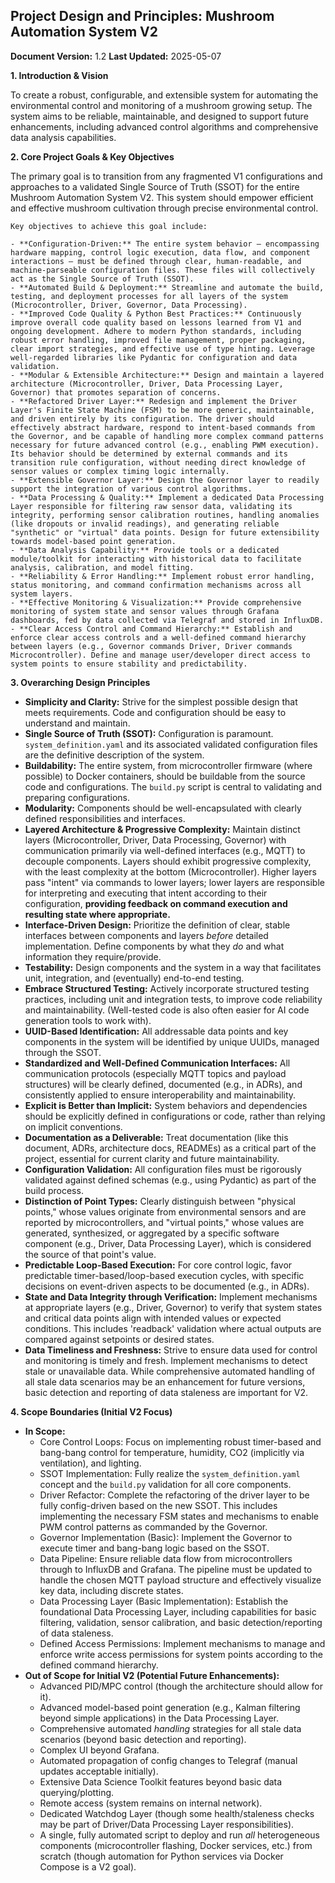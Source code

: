 ## Project Design and Principles: Mushroom Automation System V2

**Document Version:** 1.2
**Last Updated:** 2025-05-07

**1. Introduction & Vision**

To create a robust, configurable, and extensible system for automating the environmental control and monitoring of a mushroom growing setup. The system aims to be reliable, maintainable, and designed to support future enhancements, including advanced control algorithms and comprehensive data analysis capabilities.

**2. Core Project Goals & Key Objectives**

The primary goal is to transition from any fragmented V1 configurations and approaches to a validated Single Source of Truth (SSOT) for the entire Mushroom Automation System V2. This system should empower efficient and effective mushroom cultivation through precise environmental control.
    
    Key objectives to achieve this goal include:
    
    - **Configuration-Driven:** The entire system behavior – encompassing hardware mapping, control logic execution, data flow, and component interactions – must be defined through clear, human-readable, and machine-parseable configuration files. These files will collectively act as the Single Source of Truth (SSOT).
    - **Automated Build & Deployment:** Streamline and automate the build, testing, and deployment processes for all layers of the system (Microcontroller, Driver, Governor, Data Processing).
    - **Improved Code Quality & Python Best Practices:** Continuously improve overall code quality based on lessons learned from V1 and ongoing development. Adhere to modern Python standards, including robust error handling, improved file management, proper packaging, clear import strategies, and effective use of type hinting. Leverage well-regarded libraries like Pydantic for configuration and data validation.
    - **Modular & Extensible Architecture:** Design and maintain a layered architecture (Microcontroller, Driver, Data Processing Layer, Governor) that promotes separation of concerns.
    - **Refactored Driver Layer:** Redesign and implement the Driver Layer's Finite State Machine (FSM) to be more generic, maintainable, and driven entirely by its configuration. The driver should effectively abstract hardware, respond to intent-based commands from the Governor, and be capable of handling more complex command patterns necessary for future advanced control (e.g., enabling PWM execution). Its behavior should be determined by external commands and its transition rule configuration, without needing direct knowledge of sensor values or complex timing logic internally.
    - **Extensible Governor Layer:** Design the Governor layer to readily support the integration of various control algorithms.
    - **Data Processing & Quality:** Implement a dedicated Data Processing Layer responsible for filtering raw sensor data, validating its integrity, performing sensor calibration routines, handling anomalies (like dropouts or invalid readings), and generating reliable "synthetic" or "virtual" data points. Design for future extensibility towards model-based point generation.
    - **Data Analysis Capability:** Provide tools or a dedicated module/toolkit for interacting with historical data to facilitate analysis, calibration, and model fitting.
    - **Reliability & Error Handling:** Implement robust error handling, status monitoring, and command confirmation mechanisms across all system layers.
    - **Effective Monitoring & Visualization:** Provide comprehensive monitoring of system state and sensor values through Grafana dashboards, fed by data collected via Telegraf and stored in InfluxDB.
    - **Clear Access Control and Command Hierarchy:** Establish and enforce clear access controls and a well-defined command hierarchy between layers (e.g., Governor commands Driver, Driver commands Microcontroller). Define and manage user/developer direct access to system points to ensure stability and predictability.

**3. Overarching Design Principles**

- **Simplicity and Clarity:** Strive for the simplest possible design that meets requirements. Code and configuration should be easy to understand and maintain.
- **Single Source of Truth (SSOT):** Configuration is paramount. `system_definition.yaml` and its associated validated configuration files are the definitive description of the system.
- **Buildability:** The entire system, from microcontroller firmware (where possible) to Docker containers, should be buildable from the source code and configurations. The `build.py` script is central to validating and preparing configurations.
- **Modularity:** Components should be well-encapsulated with clearly defined responsibilities and interfaces.
- **Layered Architecture & Progressive Complexity:** Maintain distinct layers (Microcontroller, Driver, Data Processing, Governor) with communication primarily via well-defined interfaces (e.g., MQTT) to decouple components. Layers should exhibit progressive complexity, with the least complexity at the bottom (Microcontroller). Higher layers pass "intent" via commands to lower layers; lower layers are responsible for interpreting and executing that intent according to their configuration, **providing feedback on command execution and resulting state where appropriate.**
- **Interface-Driven Design:** Prioritize the definition of clear, stable interfaces between components and layers *before* detailed implementation. Define components by what they *do* and what information they require/provide.
- **Testability:** Design components and the system in a way that facilitates unit, integration, and (eventually) end-to-end testing.
- **Embrace Structured Testing:** Actively incorporate structured testing practices, including unit and integration tests, to improve code reliability and maintainability. (Well-tested code is also often easier for AI code generation tools to work with).
- **UUID-Based Identification:** All addressable data points and key components in the system will be identified by unique UUIDs, managed through the SSOT.
- **Standardized and Well-Defined Communication Interfaces:** All communication protocols (especially MQTT topics and payload structures) will be clearly defined, documented (e.g., in ADRs), and consistently applied to ensure interoperability and maintainability.
- **Explicit is Better than Implicit:** System behaviors and dependencies should be explicitly defined in configurations or code, rather than relying on implicit conventions.
- **Documentation as a Deliverable:** Treat documentation (like this document, ADRs, architecture docs, READMEs) as a critical part of the project, essential for current clarity and future maintainability.
- **Configuration Validation:** All configuration files must be rigorously validated against defined schemas (e.g., using Pydantic) as part of the build process.
- **Distinction of Point Types:** Clearly distinguish between "physical points," whose values originate from environmental sensors and are reported by microcontrollers, and "virtual points," whose values are generated, synthesized, or aggregated by a specific software component (e.g., Driver, Data Processing Layer), which is considered the source of that point's value.
- **Predictable Loop-Based Execution:** For core control logic, favor predictable timer-based/loop-based execution cycles, with specific decisions on event-driven aspects to be documented (e.g., in ADRs).
- **State and Data Integrity through Verification:** Implement mechanisms at appropriate layers (e.g., Driver, Governor) to verify that system states and critical data points align with intended values or expected conditions. This includes 'readback' validation where actual outputs are compared against setpoints or desired states.
- **Data Timeliness and Freshness:** Strive to ensure data used for control and monitoring is timely and fresh. Implement mechanisms to detect stale or unavailable data. While comprehensive automated handling of all stale data scenarios may be an enhancement for future versions, basic detection and reporting of data staleness are important for V2.

**4. Scope Boundaries (Initial V2 Focus)**

- **In Scope:**
    - Core Control Loops: Focus on implementing robust timer-based and bang-bang control for temperature, humidity, CO2 (implicitly via ventilation), and lighting.
    - SSOT Implementation: Fully realize the `system_definition.yaml` concept and the `build.py` validation for all core components.
    - Driver Refactor: Complete the refactoring of the driver layer to be fully config-driven based on the new SSOT. This includes implementing the necessary FSM states and mechanisms to enable PWM control patterns as commanded by the Governor.
    - Governor Implementation (Basic): Implement the Governor to execute timer and bang-bang logic based on the SSOT.
    - Data Pipeline: Ensure reliable data flow from microcontrollers through to InfluxDB and Grafana. The pipeline must be updated to handle the chosen MQTT payload structure and effectively visualize key data, including discrete states.
    - Data Processing Layer (Basic Implementation): Establish the foundational Data Processing Layer, including capabilities for basic filtering, validation, sensor calibration, and basic detection/reporting of data staleness.
    - Defined Access Permissions: Implement mechanisms to manage and enforce write access permissions for system points according to the defined command hierarchy.
- **Out of Scope for Initial V2 (Potential Future Enhancements):**
    - Advanced PID/MPC control (though the architecture should allow for it).
    - Advanced model-based point generation (e.g., Kalman filtering beyond simple applications) in the Data Processing Layer.
    - Comprehensive automated *handling* strategies for all stale data scenarios (beyond basic detection and reporting).
    - Complex UI beyond Grafana.
    - Automated propagation of config changes to Telegraf (manual updates acceptable initially).
    - Extensive Data Science Toolkit features beyond basic data querying/plotting.
    - Remote access (system remains on internal network).
    - Dedicated Watchdog Layer (though some health/staleness checks may be part of Driver/Data Processing Layer responsibilities).
    - A single, fully automated script to deploy and run *all* heterogeneous components (microcontroller flashing, Docker services, etc.) from scratch (though automation for Python services via Docker Compose is a V2 goal).
